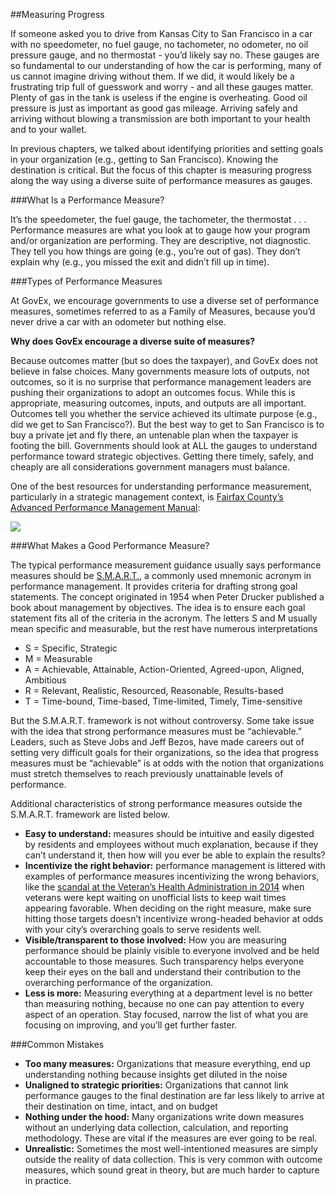 ##Measuring Progress

If someone asked you to drive from Kansas City to San Francisco in a car with no speedometer, no fuel gauge, no tachometer, no odometer, no oil pressure gauge, and no thermostat - you’d likely say no. These gauges are so fundamental to our understanding of how the car is performing, many of us cannot imagine driving without them. If we did, it would likely be a frustrating trip full of guesswork and worry - and all these gauges matter. Plenty of gas in the tank is useless if the engine is overheating. Good oil pressure is just as important as good gas mileage. Arriving safely and arriving without blowing a transmission are both important to your health and to your wallet.

In previous chapters, we talked about identifying priorities and setting goals in your organization (e.g., getting to San Francisco). Knowing the destination is critical. But the focus of this chapter is measuring progress along the way using a diverse suite of performance measures as gauges.

###What Is a Performance Measure?

It’s the speedometer, the fuel gauge, the tachometer, the thermostat . . . Performance measures are what you look at to gauge how your program and/or organization are performing. They are descriptive, not diagnostic. They tell you how things are going (e.g., you’re out of gas). They don’t explain why (e.g., you missed the exit and didn’t fill up in time).

###Types of Performance Measures

At GovEx, we encourage governments to use a diverse set of performance measures,  sometimes referred to as a Family of Measures, because you’d never drive a car with an odometer but nothing else.

  **Why does GovEx encourage a diverse suite of measures?**

  Because outcomes matter (but so does the taxpayer), and GovEx does not believe in false choices. Many governments measure lots of outputs, not outcomes, so it is no surprise that performance management leaders are pushing their organizations to adopt an outcomes focus. While this is appropriate, measuring outcomes, inputs, and outputs are all important. Outcomes tell you whether the service achieved its ultimate purpose (e.g., did we get to San Francisco?). But the best way to get to San Francisco is to buy a private jet and fly there, an untenable plan when the taxpayer is footing the bill. Governments should look at ALL the gauges to understand performance toward strategic objectives. Getting there timely, safely, and cheaply are all considerations government managers must balance.


  One of the best resources for understanding performance measurement, particularly in a strategic management context, is [Fairfax County’s Advanced Performance Management Manual](http://www.fairfaxcounty.gov/dmb/performance_measurement/manages_for_results.pdf):

  <img src="https://raw.githubusercontent.com/govex/performance-management-getting-started/master/Pics/Family%20of%20Measures.png">

###What Makes a Good Performance Measure?

The typical performance measurement guidance usually says performance measures should be [S.M.A.R.T.](https://en.wikipedia.org/wiki/SMART_criteria), a commonly used mnemonic acronym in performance management. It provides criteria for drafting strong goal statements. The concept originated in 1954 when Peter Drucker published a book about management by objectives. The idea is to ensure each goal statement fits all of the criteria in the acronym. The letters S and M usually mean specific and measurable, but the rest have numerous interpretations
  * S = Specific, Strategic
  * M = Measurable
  * A = Achievable, Attainable, Action-Oriented, Agreed-upon, Aligned, Ambitious
  * R = Relevant, Realistic, Resourced, Reasonable, Results-based
  * T = Time-bound, Time-based, Time-limited, Timely, Time-sensitive

But the S.M.A.R.T. framework is not without controversy. Some take issue with the idea that strong performance measures must be “achievable.” Leaders, such as Steve Jobs and Jeff Bezos, have made careers out of setting very difficult goals for their organizations, so the idea that progress measures must be “achievable” is at odds with the notion that organizations must stretch themselves to reach previously unattainable levels of performance.

Additional characteristics of strong performance measures outside the S.M.A.R.T. framework are listed below.

* **Easy to understand:** measures should be intuitive and easily digested by residents and employees without much explanation, because if they can’t understand it, then how will you ever be able to explain the results?
* **Incentivize the right behavior:** performance management is littered with examples of performance measures incentivizing the wrong behaviors, like the [scandal at the Veteran’s Health Administration in 2014](https://en.wikipedia.org/wiki/Veterans_Health_Administration_scandal_of_2014) when veterans were kept waiting on unofficial lists to keep wait times appearing favorable. When deciding on the right measure, make sure hitting those targets doesn’t incentivize wrong-headed behavior at odds with your city’s overarching goals to serve residents well.
* **Visible/transparent to those involved:** How you are measuring performance should be plainly visible to everyone involved and be held accountable to those measures. Such transparency helps everyone keep their eyes on the ball and understand their contribution to the overarching performance of the organization.
* **Less is more:** Measuring everything at a department level is no better than measuring nothing, because no one can pay attention to every aspect of an operation. Stay focused, narrow the list of what you are focusing on improving, and you’ll get further faster.

###Common Mistakes

* **Too many measures:** Organizations that measure everything, end up understanding nothing because insights get diluted in the noise
* **Unaligned to strategic priorities:** Organizations that cannot link performance gauges to the final destination are far less likely to arrive at their destination on time, intact, and on budget
* **Nothing under the hood:** Many organizations write down measures without an underlying data collection, calculation, and reporting methodology. These are vital if the measures are ever going to be real.
* **Unrealistic:** Sometimes the most well-intentioned measures are simply outside the reality of data collection. This is very common with outcome measures, which sound great in theory, but are much harder to capture in practice.
